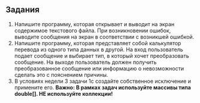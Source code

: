 ## Задания

1. Напишите программу, которая открывает и выводит на экран содержимое текстового файла. 
При возникновении ошибок, выводите сообщения на экран в соответствии с возникшей ошибкой.
2. Напишите программу, которая представляет собой калькулятор перевода из одного типа данных в другой. 
На вход пользователь подает сообщение и выбирает тип, в который хочет преобразовать сообщение. 
На выходе пользователь должен получить преобразованное сообщение или информацию о невозможности сделать это с пояснением причины.
3. В условиях недели 3 задачи 1c создайте собственное исключение и примените его.
**Важно: 
    В рамках задач используйте массивы типа double[]. НЕ используйте коллекции!**
